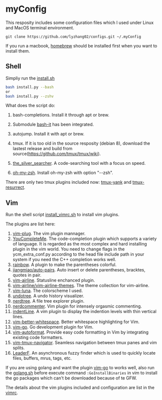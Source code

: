 # myConfig

This resposity includes some configuration files which I used under Linux and MacOS terminal environment.

`git clone https://github.com/lyzhang02/configs.git ~/.myConfig`

If you run a macbook, [homebrew](https://brew.sh/) should be installed first when you want to install them.

## Shell

Simpliy run the [install.sh](https://github.com/lyzhang02/myConfig/blob/master/bash_config/install.sh)

```bash
bash install.py --bash
or
bash install.py --zshv
```

What does the script do:

1. bash-completions. Install it through apt or brew.

2. Submodule [bash-it](https://github.com/Bash-it/bash-it) has been integrated.

3. autojump. Install it with apt or brew.

4. tmux. If it is too old in the source resposity (debian 8), download the lastest release and build from source(<https://github.com/tmux/tmux/wiki>).

5. [the_silver_searcher](https://github.com/ggreer/the_silver_searcher). A code-searching tool with a focus on speed.

6. [oh-my-zsh](https://github.com/robbyrussell/oh-my-zsh). Install oh-my-zsh with option "--zsh".

There are only two tmux plugins included now: [tmux-yank](https://github.com/tmux-plugins/tmux-yank) and [tmux-resurrect](https://github.com/tmux-plugins/tmux-resurrect).

## Vim

Run the shell script [install_vimrc.sh](https://github.com/lyzhang02/myConfig/tree/master/vim_config/install_vimrc.sh) to install vim plugins.

The plugins are list here:

1. [vim-plug](https://github.com/junegunn/vim-plug). The vim plugin mannager.
2. [YouCompleteMe](https://github.com/Valloric/YouCompleteMe). The code-completion plugin which supports a variety of language. It is regarded as the most complex and hard installing plugin in the vim world. You need to change flags in the ycm_extra_conf.py according to the head file include path in your system if you need the C++ completion works well.
3. [rainbow](https://github.com/luochen1990/rainbow). A plugin to make the parentheses colorful.
4. [jiangmiao/auto-pairs](https://github.com/jiangmiao/auto-pairs). Auto insert or delete parentheses, bracktes, quotes in pair.
5. [vim-airline](https://github.com/vim-airline/vim-airline). Statusline enchanced plugin.
6. [vim-airline/vim-airline-themes](https://github.com/vim-airline/vim-airline-themes). The theme collection for vim-airline.
7. [vim-luna](https://github.com/notpratheek/vim-luna). The colorscheme I used.
8. [undotree](https://github.com/mbbill/undotree). A undo history visualizer.
9. [nerdtree](https://github.com/scrooloose/nerdtree). A file tree explorer plugin.
10. [nerdcommenter](https://github.com/scrooloose/nerdcommenter). Vim plugin for intensely orgasmic commenting.
11. [indentLine](https://github.com/Yggdroot/indentLine). A vim plugin to display the indention levels with thin vertical lines.
12. [vim-better-whitespace](https://github.com/ntpeters/vim-better-whitespace). Better whitespace highlighting for Vim.
13. [vim-go](https://github.com/fatih/vim-go). Go development plugin for Vim.
14. [vim-autoformat](https://github.com/Chiel92/vim-autoformat). Provide easy code formatting in Vim by integrating existing code formatters.
15. [vim-tmux-navigator](https://github.com/christoomey/vim-tmux-navigator). Seamless navigation between tmux panes and vim splits.
16. [LeaderF](https://github.com/Yggdroot/LeaderF). An asynchronous fuzzy finder which is used to quickly locate files, buffers, mrus, tags, etc.

If you are using golang and want the plugin [vim-go](https://github.com/fatih/vim-go) to works well, also run the [golang.sh](https://github.com/lyzhang02/myConfig/tree/master/vim_config/golang.sh) before execute command `:GoInstallBinaries` in vim to install the go packages which can't be downloaded because of te GFW.

The details about the vim plugins included and configuration are list in the [vimrc](https://github.com/lyzhang02/myConfig/tree/master/vim_config/vimrc).
